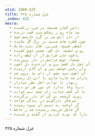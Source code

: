 ```yaml
---
utid: 1000-425
title: غزل شماره ۴۲۵
_index: 425
mesra:
  - دامن کشان همیشد در شرب زرکشیده
  - صد ماه رو ز رشکش جِیبِ قَصَب دریده
  - از تابِ آتشِ مِی بر گِردِ عارضش خوی
  - چون قطره های شبنم بر برگ گل چکیده
  - لفظی فصیح، شیرین، قدّی بلند،چابک
  - رویی لطیف، دل کش، چشمی خوشِ کشیده
  - یاقوت جان فزایش از آب لطف زاده
  - شمشاد خوش خرامش در ناز پروریده
  - آن لعل دل کشش بین و آن خنده دل آشوب
  - وآن رفتن خوشش بین و آن گام آرمیده
  - آن آهوی سیه چشم از دام ما برون شد
  - یاران چه چاره سازم با این دل رمیده
  - زنهار تا توانی اهل نظر میازار
  - دنیا وفا ندارد ای نور هر دو دیده
  - تا کی کشم عتابت زان چشم نیم خوابت
  - روزی کرشمه یی کن ای یار برگزیده
  - بس شکر بازگویم در بندگی خواجه
  - گر اوفتد به دستم آن میوه رسیده
  - گر خاطر شریفت رنجیده شد ز حافظ
  - بازآ که توبه کردیم از گفته و شنیده
---
```

غزل شماره ۴۲۵
